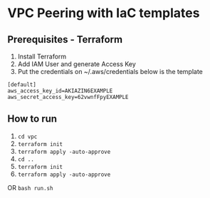 # VPC Peering with IaC templates

## Prerequisites - Terraform
1. Install Terraform
2. Add IAM User and generate Access Key
3. Put the credentials on ~/.aws/credentials below is the template

```
[default]
aws_access_key_id=AKIAZIN6EXAMPLE
aws_secret_access_key=62vwnfFpyEXAMPLE
```

## How to run
1. ```cd vpc```
2. ```terraform init```
3. ```terraform apply -auto-approve```
4. ```cd ..```
5. ```terraform init```
6. ```terraform apply -auto-approve```

OR
```bash run.sh```
